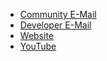* [Community E-Mail](https://accounts.eclipse.org/mailing-list/dataspaceconnector-community)
* [Developer E-Mail](https://accounts.eclipse.org/mailing-list/dataspaceconnector-dev)
* [Website](https://projects.eclipse.org/projects/technology.dataspaceconnector)
* [YouTube](https://www.youtube.com/channel/UCYmjEHtMSzycheBB4AeITHg)
